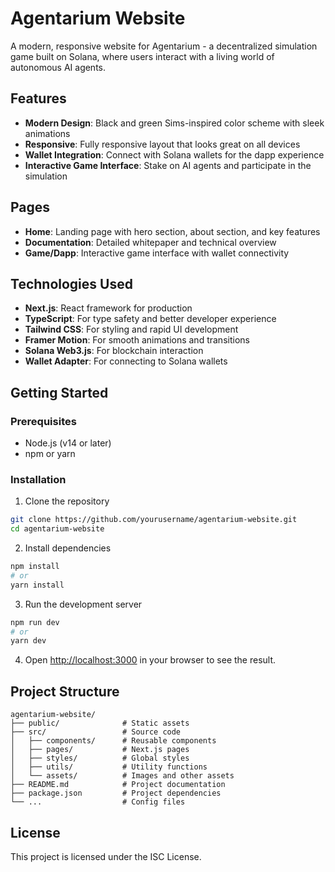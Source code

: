 # Agentarium Website

A modern, responsive website for Agentarium - a decentralized simulation game built on Solana, where users interact with a living world of autonomous AI agents.

## Features

- **Modern Design**: Black and green Sims-inspired color scheme with sleek animations
- **Responsive**: Fully responsive layout that looks great on all devices
- **Wallet Integration**: Connect with Solana wallets for the dapp experience
- **Interactive Game Interface**: Stake on AI agents and participate in the simulation

## Pages

- **Home**: Landing page with hero section, about section, and key features
- **Documentation**: Detailed whitepaper and technical overview
- **Game/Dapp**: Interactive game interface with wallet connectivity

## Technologies Used

- **Next.js**: React framework for production
- **TypeScript**: For type safety and better developer experience
- **Tailwind CSS**: For styling and rapid UI development
- **Framer Motion**: For smooth animations and transitions
- **Solana Web3.js**: For blockchain interaction
- **Wallet Adapter**: For connecting to Solana wallets

## Getting Started

### Prerequisites

- Node.js (v14 or later)
- npm or yarn

### Installation

1. Clone the repository
```bash
git clone https://github.com/yourusername/agentarium-website.git
cd agentarium-website
```

2. Install dependencies
```bash
npm install
# or
yarn install
```

3. Run the development server
```bash
npm run dev
# or
yarn dev
```

4. Open [http://localhost:3000](http://localhost:3000) in your browser to see the result.

## Project Structure

```
agentarium-website/
├── public/              # Static assets
├── src/                 # Source code
│   ├── components/      # Reusable components
│   ├── pages/           # Next.js pages
│   ├── styles/          # Global styles
│   ├── utils/           # Utility functions
│   └── assets/          # Images and other assets
├── README.md            # Project documentation
├── package.json         # Project dependencies
└── ...                  # Config files
```

## License

This project is licensed under the ISC License.